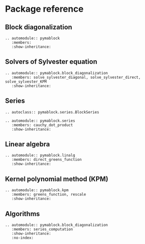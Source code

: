 # Package reference

## Block diagonalization

```{eval-rst}
.. automodule:: pymablock
   :members:
   :show-inheritance:
```

## Solvers of Sylvester equation

```{eval-rst}
.. automodule:: pymablock.block_diagonalization
   :members: solve_sylvester_diagonal, solve_sylvester_direct, solve_sylvester_KPM
   :show-inheritance:
```

## Series

```{eval-rst}
.. autoclass:: pymablock.series.BlockSeries
```

```{eval-rst}
.. automodule:: pymablock.series
   :members: cauchy_dot_product
   :show-inheritance:
```

## Linear algebra

```{eval-rst}
.. automodule:: pymablock.linalg
   :members: direct_greens_function
   :show-inheritance:
```

## Kernel polynomial method (KPM)

```{eval-rst}
.. automodule:: pymablock.kpm
   :members: greens_function, rescale
   :show-inheritance:
```

## Algorithms

```{eval-rst}
.. automodule:: pymablock.block_diagonalization
   :members: series_computation
   :show-inheritance:
   :no-index:
```
